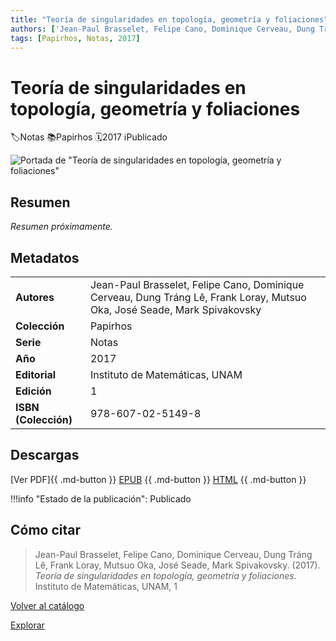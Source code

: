 ```yaml
---
title: "Teoría de singularidades en topología, geometría y foliaciones"
authors: ['Jean-Paul Brasselet, Felipe Cano, Dominique Cerveau, Dung Tráng Lê, Frank Loray, Mutsuo Oka, José Seade, Mark Spivakovsky']
tags: [Papirhos, Notas, 2017]
---
```

# Teoría de singularidades en topología, geometría y foliaciones
<div class = "chips"><span class ="chip"></span class ="icon">🏷</span>Notas</span> <span class ="chip"></span class ="icon">📚</span>Papirhos</span> <span class ="chip"></span class ="icon">🗓</span>2017</span> <span class ="chip"></span class ="icon">ℹ️</span>Publicado</span></div>

![Portada de "Teoría de singularidades en topología, geometría y foliaciones"](assets/covers/pap-not-1.jpeg)


## Resumen
_Resumen próximamente._

## Metadatos
|  |  |
|---|---|
| **Autores** | Jean-Paul Brasselet, Felipe Cano, Dominique Cerveau, Dung Tráng Lê, Frank Loray, Mutsuo Oka, José Seade, Mark Spivakovsky | 
| **Colección** | Papirhos | 
| **Serie** | Notas | 
| **Año** | 2017 | 
| **Editorial** | Instituto de Matemáticas, UNAM | 
| **Edición** | 1 | 
| **ISBN (Colección)** | 978-607-02-5149-8 |

## Descargas
[Ver PDF]{{ .md-button }} [EPUB](#)
{{ .md-button }} [HTML](#)
{{ .md-button }}

!!!info "Estado de la publicación":
Publicado

## Cómo citar
> Jean-Paul Brasselet, Felipe Cano, Dominique Cerveau, Dung Tráng Lê, Frank Loray, Mutsuo Oka, José Seade, Mark Spivakovsky. (2017). *Teoría de singularidades en topología, geometría y foliaciones*. Instituto de Matemáticas, UNAM, 1

[Volver al catálogo](/catalogo/)

[Explorar](/explorar/)
